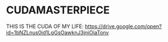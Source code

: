 # CUDAMASTERPIECE
THIS IS THE CUDA OF MY LIFE:
https://drive.google.com/open?id=1bNZLnus0id1LgGsOawknJ3jniOiaTonv

